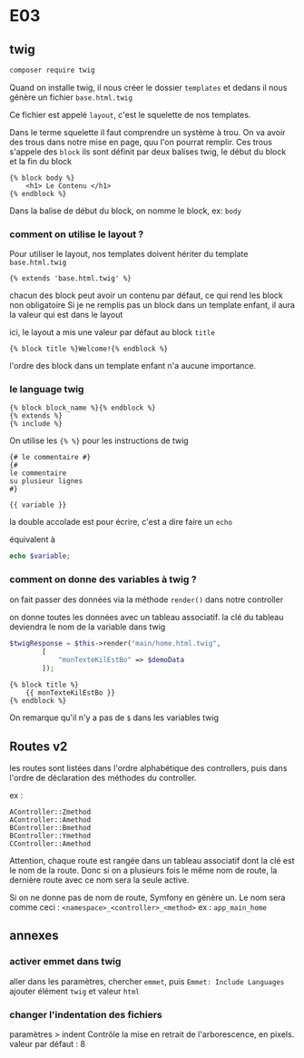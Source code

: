 # E03

## twig

```bash
composer require twig
```

Quand on installe twig, il nous créer le dossier `templates` et dedans il nous génère un fichier `base.html.twig`

Ce fichier est appelé `layout`, c'est le squelette de nos templates.

Dans le terme squelette il faut comprendre un système à trou.
On va avoir des trous dans notre mise en page, quu l'on pourrat remplir.
Ces trous s'appele des `block`
ils sont définit par deux balises twig, le début du block et la fin du block

```twig
{% block body %}
    <h1> Le Contenu </h1>
{% endblock %}
```

Dans la balise de début du block, on nomme le block, ex: `body`

### comment on utilise le layout ?

Pour utiliser le layout, nos templates doivent hériter du template `base.html.twig`

```twig
{% extends 'base.html.twig' %}
```

chacun des block peut avoir un contenu par défaut, ce qui rend les block non obligatoire
Si je ne remplis pas un block dans un template enfant, il aura la valeur qui est dans le layout

ici, le layout a mis une valeur par défaut au block `title`

```twig
{% block title %}Welcome!{% endblock %}
```

l'ordre des block dans un template enfant n'a aucune importance.

### le language twig

```twig
{% block block_name %}{% endblock %}
{% extends %}
{% include %}
```

On utilise les `{% %}` pour les instructions de twig

```twig
{# le commentaire #}
{# 
le commentaire 
su plusieur lignes
#}
```

```twig
{{ variable }}
```

la double accolade est pour écrire, c'est a dire faire un `echo`

équivalent à

```php
echo $variable;
```

### comment on donne des variables à twig ?

on fait passer des données via la méthode `render()` dans notre controller

on donne toutes les données avec un tableau associatif.
la clé du tableau deviendra le nom de la variable dans twig

```php
$twigResponse = $this->render("main/home.html.twig",
        [
            "monTexteKilEstBo" => $demoData
        ]);
```

```twig
{% block title %}
    {{ monTexteKilEstBo }}
{% endblock %}
```

On remarque qu'il n'y a pas de `$` dans les variables twig

## Routes v2

les routes sont listées dans l'ordre alphabétique des controllers, puis dans l'ordre de déclaration des méthodes du controller.

ex :

```text
AController::Zmethod
AController::Amethod
BController::Bmethod
BController::Ymethod
CController::Amethod
```

Attention, chaque route est rangée dans un tableau associatif dont la clé est le nom de la route.
Donc si on a plusieurs fois le même nom de route, la dernière route avec ce nom sera la seule active.

Si on ne donne pas de nom de route, Symfony en génère un.
Le nom sera comme ceci : `<namespace>_<controller>_<method>`
ex : `app_main_home`

## annexes

### activer emmet dans twig

aller dans les paramètres, chercher `emmet`, puis `Emmet: Include Languages` ajouter élément `twig` et valeur `html`

### changer l'indentation des fichiers

paramètres > indent
Contrôle la mise en retrait de l'arborescence, en pixels.
valeur par défaut : 8

